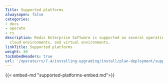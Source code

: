 ```yaml
---
Title: Supported platforms
alwaysopen: false
categories:
- docs
- operate
- rs
description: Redis Enterprise Software is supported on several operating systems,
  cloud environments, and virtual environments.
linkTitle: Supported platforms
weight: 30
tocEmbedHeaders: true
url: '/operate/rs/7.4/installing-upgrading/install/plan-deployment/supported-platforms/'
---
```

{{< embed-md "supported-platforms-embed.md">}}
